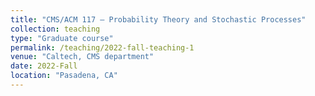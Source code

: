 ```yaml
---
title: "CMS/ACM 117 — Probability Theory and Stochastic Processes"
collection: teaching
type: "Graduate course"
permalink: /teaching/2022-fall-teaching-1
venue: "Caltech, CMS department"
date: 2022-Fall
location: "Pasadena, CA"
---
```


